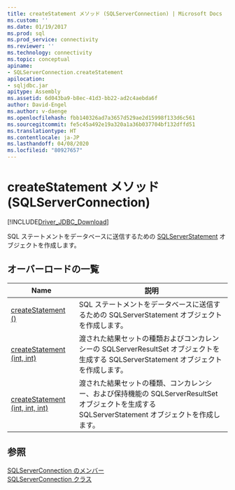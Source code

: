 ```yaml
---
title: createStatement メソッド (SQLServerConnection) | Microsoft Docs
ms.custom: ''
ms.date: 01/19/2017
ms.prod: sql
ms.prod_service: connectivity
ms.reviewer: ''
ms.technology: connectivity
ms.topic: conceptual
apiname:
- SQLServerConnection.createStatement
apilocation:
- sqljdbc.jar
apitype: Assembly
ms.assetid: 6d043ba9-b8ec-41d3-bb22-ad2c4aebda6f
author: David-Engel
ms.author: v-daenge
ms.openlocfilehash: fbb140326ad7a3657d529ae2d15998f133d6c561
ms.sourcegitcommit: fe5c45a492e19a320a1a36b037704bf132dffd51
ms.translationtype: HT
ms.contentlocale: ja-JP
ms.lasthandoff: 04/08/2020
ms.locfileid: "80927657"
---
```

# <a name="createstatement-method-sqlserverconnection"></a>createStatement メソッド (SQLServerConnection)
[!INCLUDE[Driver_JDBC_Download](../../../includes/driver_jdbc_download.md)]

  SQL ステートメントをデータベースに送信するための [SQLServerStatement](../../../connect/jdbc/reference/sqlserverstatement-class.md) オブジェクトを作成します。  
  
## <a name="overload-list"></a>オーバーロードの一覧  
  
|Name|説明|  
|----------|-----------------|  
|[createStatement ()](../../../connect/jdbc/reference/createstatement-method.md)|SQL ステートメントをデータベースに送信するための SQLServerStatement オブジェクトを作成します。|  
|[createStatement (int, int)](../../../connect/jdbc/reference/createstatement-method-int-int.md)|渡された結果セットの種類およびコンカレンシーの SQLServerResultSet オブジェクトを生成する SQLServerStatement オブジェクトを作成します。|  
|[createStatement (int, int, int)](../../../connect/jdbc/reference/createstatement-method-int-int-int.md)|渡された結果セットの種類、コンカレンシー、および保持機能の SQLServerResultSet オブジェクトを生成する SQLServerStatement オブジェクトを作成します。|  
  
## <a name="see-also"></a>参照  
 [SQLServerConnection のメンバー](../../../connect/jdbc/reference/sqlserverconnection-members.md)   
 [SQLServerConnection クラス](../../../connect/jdbc/reference/sqlserverconnection-class.md)  
  
  
